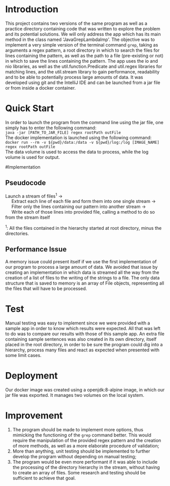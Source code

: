 # Introduction
This project contains two versions of the same program as well as a practice directory containing code that was 
written to explore the problem and its potential solutions. We will only address the app which has its main method 
in the class named 'JavaGrepLambdaImp'. The objective was to implement a very simple version of the terminal command 
`grep`, taking as arguments a regex pattern, a root directory in which to search the files for lines containing the 
pattern, as well as the path to a file (pre-existing or not) in which to save the lines containing the pattern. The app
uses the io and nio libraries, as well as the util.function.Predicate and util.regex libraries for matching lines, and 
the util.stream library to gain performance, readability and to be able to potentially process large amounts of data.
It was developed using git and the IntelliJ IDE and can be launched from a jar file or from inside a docker container.

# Quick Start
In order to launch the program from the command line using the jar file, one simply has to enter the following command:  
`java -jar [PATH_TO_JAR_FILE] regex rootPath outFile`  
The docker implementation is launched using the following command:  
`docker run --rm -v ${pwd}/data:/data -v ${pwd}/log:/log [IMAGE_NAME] regex rootPath outFile`  
The data volume is used to access the data to process, while the log volume is used for output.

#Implementation
## Pseudocode
Launch a stream of files<sup>1</sup> ->  
&nbsp;&nbsp;&nbsp;&nbsp; Extract each line of each file and form them into one single stream ->  
&nbsp;&nbsp;&nbsp;&nbsp; Filter only the lines containing our pattern into another stream ->  
&nbsp;&nbsp;&nbsp;&nbsp; Write each of those lines into provided file, calling a method to do so from the stream itself  
  
<sup>1</sup>: All the files contained in the hierarchy started at root directory, minus the directories.

## Performance Issue
A memory issue could present itself if we use the first implementation of our program to process a large amount of
data. We avoided that issue by creating an implementation in which data is streamed all the way from the creation 
of a list of files to the writing of the strings to a file. The only data structure that is saved to memory is an array 
of File objects, representing all the files that will have to be processed.

# Test
Manual testing was easy to implement since we were provided with a sample app in order to know which results were 
expected. All that was left to do was to compare our results with those of this sample app. An extra file containing
sample sentences was also created in its own directory, itself placed in the root directory, in order to be sure the 
program could dig into a hierarchy, process many files and react as expected when presented with some limit cases.

# Deployment
Our docker image was created using a openjdk:8-alpine image, in which our jar file was exported. It manages two 
volumes on the local system.

# Improvement
1. The program should be made to implement more options, thus mimicking the functioning of the `grep` command better. 
This would require the manipulation of the provided regex pattern and the creation of more methods, as well as a more
elaborate procedure of validation;
2. More than anything, unit testing should be implemented to further develop the program without depending on manual
testing;
3. The program would be even more performant if it was able to include the processing of the directory hierarchy in
the stream, without having to create an array of files. Some research and testing should be sufficient to achieve
that goal.
